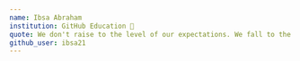```yaml
---
name: Ibsa Abraham
institution: GitHub Education 🚩 
quote: We don't raise to the level of our expectations. We fall to the level of our training.
github_user: ibsa21
---
```


